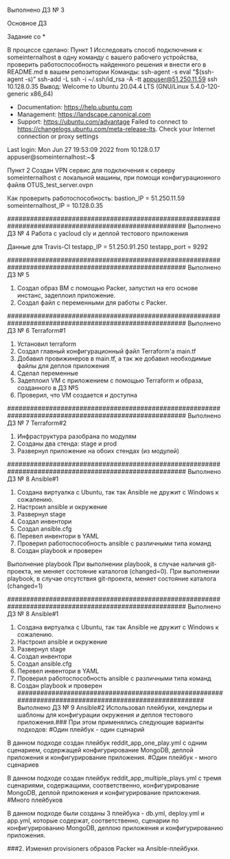 Выполнено ДЗ № 3

Основное ДЗ

Задание со *

В процессе сделано:
Пункт 1
Исследовать способ подключения к someinternalhost в одну
команду c вашего рабочего устройства, проверить работоспособность
найденного решения и внести его в README.md в вашем репозитории
Команды:
ssh-agent -s eval "$(ssh-agent -s)" ssh-add -L
ssh -i ~/.ssh/id_rsa -A -tt appuser@51.250.11.59 ssh 10.128.0.35
Вывод:
Welcome to Ubuntu 20.04.4 LTS (GNU/Linux 5.4.0-120-generic x86_64)

* Documentation:  https://help.ubuntu.com
* Management:     https://landscape.canonical.com
* Support:        https://ubuntu.com/advantage
  Failed to connect to https://changelogs.ubuntu.com/meta-release-lts. Check your Internet connection or proxy settings

Last login: Mon Jun 27 19:53:09 2022 from 10.128.0.17
appuser@someinternalhost:~$

Пункт 2
Создан VPN сервис для подключения к серверу someinternalhost с локальной
машины, при помощи конфигурационного файлв OTUS_test_server.ovpn

Как проверить работоспособность:
bastion_IP = 51.250.11.59
someinternalhost_IP = 10.128.0.35

#######################################################################################################
Выполнено ДЗ № 4
Работа с yacloud cly и деплой тестового приложения

Данные для Travis-CI
testapp_IP = 51.250.91.250
testapp_port = 9292

#######################################################################################################
Выполнено ДЗ № 5
1. Создал образ ВМ с помощью Packer, запустил на его основе инстанс, задеплоил приложение.
2. Создал файл с переменными для работы с Packer.


#######################################################################################################
Выполнено ДЗ № 6 Terraform#1
1. Установил terraform
2. Создал главный конфигурационный файл Terraform'а main.tf
3. Добавил провижинеров в main.tf, а так же добавил необходимые файлы для деплоя приложения
4. Сделал переменные
5. Задеплоил VM с приложением с помощью Terraform и образа, созданного в ДЗ №5
6. Проверил, что VM создается и доступна

#######################################################################################################
Выполнено ДЗ № 7  Terraform#2
1. Инфраструктура разобрана по модулям
2. Созданы два стенда: stage и prod
3. Развернул приложение на обоих стендах (из модулей)


#######################################################################################################
Выполнено ДЗ № 8  Ansible#1
1. Создана виртуалка с Ubuntu, так так Ansible не дружит с Windows к сожалению.
1. Настроил ansible и окружение
2. Развернул stage
3. Создал инвентори
4. Создал ansible.cfg
5. Перевел инвентори в YAML
6. Проверил работоспособность ansible с различными типа команд
7. Создан playbook и проверен

Выполнение playbook
При выполнении playbook, в случае наличия git-проекта, не меняет состояние каталогов (changed=0).
При выполнении playbook, в случае отсутствия git-проекта, меняет состояние каталога (changed=1)

#######################################################################################################
Выполнено ДЗ № 8  Ansible#1
1. Создана виртуалка с Ubuntu, так так Ansible не дружит с Windows к сожалению.
1. Настроил ansible и окружение
2. Развернул stage
3. Создал инвентори
4. Создал ansible.cfg
5. Перевел инвентори в YAML
6. Проверил работоспособность ansible с различными типа команд
7. Создан playbook и проверен
#######################################################################################################
   Выполнено ДЗ № 9  Ansible#2
Использовал плейбуки, хендлеры и шаблоны для конфигурации окружения и деплоя тестового приложения.### При этом применялись следующие варианты подходов:
#Один плейбук - один сценарий

В данном подходе создан плейбук reddit_app_one_play.yml с одним сценарием, содержащей конфигурирование MongoDB, деплой приложения и конфигурирование приложения.
#Один плейбук - много сценариев

В данном подходе создан плейбук reddit_app_multiple_plays.yml с тремя сценариями, содержащими, соответственно, конфигурирование MongoDB, деплой приложения и конфигурирование приложения.
#Много плейбуков

В данном подходе были созданы 3 плейбука - db.yml, deploy.yml и app.yml, которые содержат, соответственно, сценарии по конфигурированию MongoDB, деплою приложения и конфигурированию приложения.

###2. Изменил provisioners образов Packer на Ansible-плейбуки.
